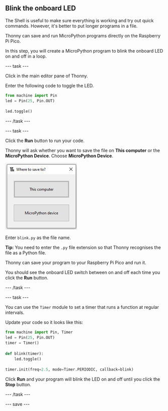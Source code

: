 ## Blink the onboard LED

The Shell is useful to make sure everything is working and try out quick commands. However, it's better to put longer programs in a file. 

Thonny can save and run MicroPython programs directly on the Raspberry Pi Pico.

In this step, you will create a MicroPython program to blink the onboard LED on and off in a loop. 

--- task ---

Click in the main editor pane of Thonny. 

Enter the following code to toggle the LED. 

``` python
from machine import Pin
led = Pin(25, Pin.OUT)

led.toggle()
```

--- /task ---

--- task ---

Click the **Run** button to run your code. 

Thonny will ask whether you want to save the file on **This computer** or the **MicroPython Device**. Choose **MicroPython Device**.

![Option to save the file on **This computer** or the **MicroPython Device**](images/save-on-device.png)

Enter `blink.py` as the file name. 

**Tip:** You need to enter the `.py` file extension so that Thonny recognises the file as a Python file. 

Thonny can save your program to your Raspberry Pi Pico and run it. 

You should see the onboard LED switch between on and off each time you click the **Run** button.

--- /task ---

--- task ---

You can use the `Timer` module to set a timer that runs a function at regular intervals. 

Update your code so it looks like this:

``` python
from machine import Pin, Timer
led = Pin(25, Pin.OUT)
timer = Timer()

def blink(timer):
    led.toggle()

timer.init(freq=2.5, mode=Timer.PERIODIC, callback=blink)
```

Click **Run** and your program will blink the LED on and off until you click the **Stop** button. 

--- /task ---

--- save ---
